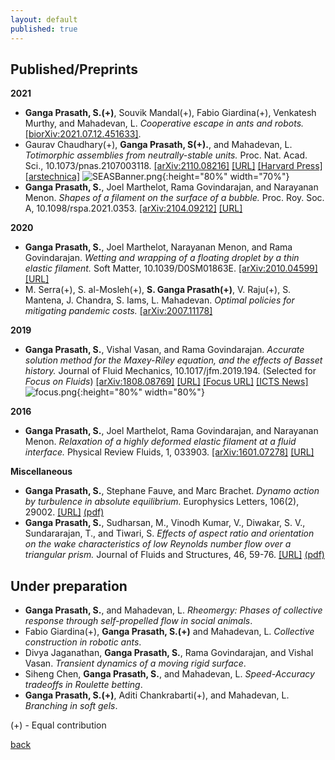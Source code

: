 ```yaml
---
layout: default
published: true
---
```

## [](#header-2) Published/Preprints

**2021**
* **Ganga Prasath, S.(+)**, Souvik Mandal(+), Fabio Giardina(+), Venkatesh Murthy, and Mahadevan, L. _Cooperative escape in ants and robots._ [[biorXiv:2021.07.12.451633]](https://doi.org/10.1101/2021.07.12.451633).
* Gaurav Chaudhary(+), **Ganga Prasath, S(+).**, and Mahadevan, L. _Totimorphic assemblies from neutrally-stable units._ Proc. Nat. Acad. Sci., 10.1073/pnas.2107003118. [[arXiv:2110.08216]](https://arxiv.org/abs/2110.08216) [[URL]](https://www.pnas.org/content/118/42/e2107003118) [[Harvard Press]](https://www.seas.harvard.edu/news/2021/10/shape-shifting-materials-infinite-possibilities) [[arstechnica]](https://arstechnica.com/science/2021/10/luxo-jr-and-mystique-inspire-novel-approaches-to-shapeshifting-materials/)
![SEASBanner.png]({{site.baseurl}}/SEASBanner.png){:height="80%" width="70%"}
*  **Ganga Prasath, S.**, Joel Marthelot, Rama Govindarajan, and Narayanan Menon. _Shapes of a filament on the surface of a bubble._ Proc. Roy. Soc. A, 10.1098/rspa.2021.0353. [[arXiv:2104.09212]](https://arxiv.org/abs/2104.09212) [[URL]](https://doi.org/10.1098/rspa.2021.0353)

**2020**
* **Ganga Prasath, S.**, Joel Marthelot, Narayanan Menon, and Rama Govindarajan. _Wetting and wrapping of a floating droplet by a thin
elastic filament._ Soft Matter, 10.1039/D0SM01863E. [[arXiv:2010.04599]](http://arxiv.org/abs/2010.04599) [[URL]](https://pubs.rsc.org/en/content/articlelanding/2021/sm/d0sm01863e)
*  M. Serra(+), S. al-Mosleh(+), **S. Ganga Prasath(+)**, V. Raju(+), S. Mantena, J. Chandra, S. Iams, L. Mahadevan. _Optimal policies for mitigating pandemic costs._ [[arXiv:2007.11178]](http://arxiv.org/abs/2007.11178)

**2019**
*  **Ganga Prasath, S.**, Vishal Vasan, and Rama Govindarajan. _Accurate solution method for the Maxey-Riley equation, and the effects of Basset history._ 
Journal of Fluid Mechanics, 10.1017/jfm.2019.194. (Selected for _Focus on Fluids_) [[arXiv:1808.08769]](http://arxiv.org/abs/1808.08769) [[URL]](https://www.cambridge.org/core/journals/journal-of-fluid-mechanics/article/accurate-solution-method-for-the-maxeyriley-equation-and-the-effects-of-basset-history/C4E30D782CEA2AA72333825A97B1953C) [[Focus URL]](https://www.cambridge.org/core/journals/journal-of-fluid-mechanics/article/solving-the-inertial-particle-equation-with-memory/80362CEF656BFEBB060C4F535CFDC68D) [[ICTS News]](https://www.icts.res.in/news/icts-scientists’-research-highlighted-journal-fluid-mechanics)
![focus.png]({{site.baseurl}}/focus.png){:height="80%" width="80%"}

**2016**
  *  **Ganga Prasath, S.**, Joel Marthelot, Rama Govindarajan, and Narayanan Menon. _Relaxation of a highly deformed elastic filament at a fluid interface._ Physical Review Fluids, 1, 033903. [[arXiv:1601.07278]](https://arxiv.org/abs/1601.07278) [[URL]](https://journals.aps.org/prfluids/abstract/10.1103/PhysRevFluids.1.033903)

**Miscellaneous**
* **Ganga Prasath, S.**, Stephane Fauve, and Marc Brachet. _Dynamo action by turbulence in absolute equilibrium._ Europhysics Letters, 106(2), 29002. [[URL]](https://iopscience.iop.org/article/10.1209/0295-5075/106/29002) [(pdf)](https://github.com/sgangaprasath/Publications/raw/master/EPL_2014.pdf)
* **Ganga Prasath, S.**, Sudharsan, M., Vinodh Kumar, V., Diwakar, S. V., Sundararajan, T., and Tiwari, S. _Effects of aspect ratio and orientation on the wake characteristics of low Reynolds number flow over a triangular prism._ Journal of Fluids and Structures, 46, 59-76. [[URL]](https://www.sciencedirect.com/science/article/pii/S0889974613002909) [(pdf)](https://github.com/sgangaprasath/Publications/raw/master/JFS_2013.pdf)

## [](#header-2) Under preparation
* **Ganga Prasath, S.**, and Mahadevan, L. _Rheomergy: Phases of collective response through self-propelled flow in social animals_.
* Fabio Giardina(+), **Ganga Prasath, S.(+)** and Mahadevan, L. _Collective construction in robotic ants_.
* Divya Jaganathan, **Ganga Prasath, S.**, Rama Govindarajan, and Vishal Vasan. _Transient dynamics of a moving rigid surface_.
* Siheng Chen, **Ganga Prasath, S.**, and Mahadevan, L. _Speed-Accuracy tradeoffs in Roulette betting_.
* **Ganga Prasath, S.(+)**, Aditi Chankrabarti(+), and Mahadevan, L. _Branching in soft gels_.


<!--  * **Ganga Prasath, S.**, and Mahadevan, L. _Rheomergy: Fluid flow mediated collective response_.
* Fabio Giardina, **Ganga Prasath, S.**, and Mahadevan, L. _Perspective: Embodiment through physical laws in soft-robotics_.
* **Ganga Prasath, S.**, Divya Jaganathan, and Vishal Vasan. _A primer on Unified Transform Method_.
*  Fabian Brau, **Ganga Prasath, S.**, and Benny Davidovich. _Wettability of bendable solids:
Insights from a two-dimensional, inextensible model_.-->


(+) - Equal contribution


[back](./)
